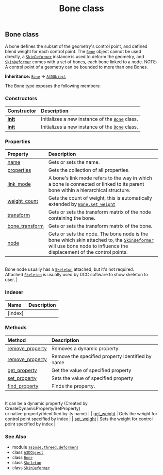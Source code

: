 ﻿---
title: Bone class
second_title: Aspose.3D for Python via .NET API References
description: 
type: docs
weight: 10
url: /aspose.threed.deformers/bone/
is_root: false
---

## Bone class

A bone defines the subset of the geometry's control point, and defined blend weight for each control point.
The [`Bone`](/3d/python-net/aspose.threed.deformers/bone) object cannot be used directly, a [`SkinDeformer`](/3d/python-net/aspose.threed.deformers/skindeformer) instance is used to deform the geometry, and [`SkinDeformer`](/3d/python-net/aspose.threed.deformers/skindeformer) comes with a set of bones, each bone linked to a node.
NOTE: A control point of a geometry can be bounded to more than one Bones.



**Inheritance:** [`Bone`](/3d/python-net/aspose.threed.deformers/bone) → 
[`A3DObject`](/3d/python-net/aspose.threed/a3dobject)



The Bone type exposes the following members:

### Constructors
| Constructor | Description |
| :- | :- |
| [__init__](/3d/python-net/aspose.threed.deformers/bone/__init__/#str) | Initializes a new instance of the [`Bone`](/3d/python-net/aspose.threed.deformers/bone) class. |
| [__init__](/3d/python-net/aspose.threed.deformers/bone/__init__/#) | Initializes a new instance of the [`Bone`](/3d/python-net/aspose.threed.deformers/bone) class. |


### Properties
| Property | Description |
| :- | :- |
| [name](/3d/python-net/aspose.threed.deformers/bone/name) | Gets or sets the name. |
| [properties](/3d/python-net/aspose.threed.deformers/bone/properties) | Gets the collection of all properties. |
| [link_mode](/3d/python-net/aspose.threed.deformers/bone/link_mode) | A bone's link mode refers to the way in which a bone is connected or linked to its parent bone within a hierarchical structure. |
| [weight_count](/3d/python-net/aspose.threed.deformers/bone/weight_count) | Gets the count of weight, this is automatically extended by [`Bone.set_weight`](/3d/python-net/aspose.threed.deformers/bone/set_weight) |
| [transform](/3d/python-net/aspose.threed.deformers/bone/transform) | Gets or sets the transform matrix of the node containing the bone. |
| [bone_transform](/3d/python-net/aspose.threed.deformers/bone/bone_transform) | Gets or sets the transform matrix of the bone. |
| [node](/3d/python-net/aspose.threed.deformers/bone/node) | Gets or sets the node. The bone node is the bone which skin attached to, the [`SkinDeformer`](/3d/python-net/aspose.threed.deformers/skindeformer) will use bone node to influence the displacement of the control points.<br/>Bone node usually has a [`Skeleton`](/3d/python-net/aspose.threed.entities/skeleton) attached, but it's not required.<br/>Attached [`Skeleton`](/3d/python-net/aspose.threed.entities/skeleton) is usually used by DCC software to show skeleton to user. |


### Indexer
| Name | Description |
| :- | :- |
| [index] |  |


### Methods
| Method | Description |
| :- | :- |
| [remove_property](/3d/python-net/aspose.threed.deformers/bone/remove_property/#aspose.threed.Property) | Removes a dynamic property. |
| [remove_property](/3d/python-net/aspose.threed.deformers/bone/remove_property/#str) | Remove the specified property identified by name |
| [get_property](/3d/python-net/aspose.threed.deformers/bone/get_property/#str) | Get the value of specified property |
| [set_property](/3d/python-net/aspose.threed.deformers/bone/set_property/#str-any) | Sets the value of specified property |
| [find_property](/3d/python-net/aspose.threed.deformers/bone/find_property/#str) | Finds the property.<br/>It can be a dynamic property (Created by CreateDynamicProperty/SetProperty) <br/>or native property(Identified by its name) |
| [get_weight](/3d/python-net/aspose.threed.deformers/bone/get_weight/#int) | Gets the weight for control point specified by index |
| [set_weight](/3d/python-net/aspose.threed.deformers/bone/set_weight/#int-float) | Sets the weight for control point specified by index |



### See Also
* module [`aspose.threed.deformers`](..)
* class [`A3DObject`](/3d/python-net/aspose.threed/a3dobject)
* class [`Bone`](/3d/python-net/aspose.threed.deformers/bone)
* class [`Skeleton`](/3d/python-net/aspose.threed.entities/skeleton)
* class [`SkinDeformer`](/3d/python-net/aspose.threed.deformers/skindeformer)
